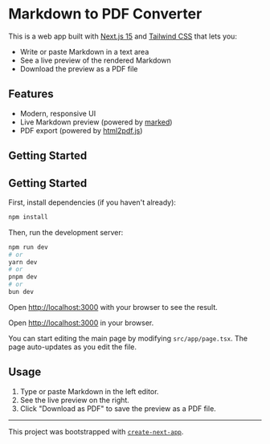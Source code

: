# Markdown to PDF Converter

This is a web app built with [Next.js 15](https://nextjs.org) and [Tailwind CSS](https://tailwindcss.com/) that lets you:

- Write or paste Markdown in a text area
- See a live preview of the rendered Markdown
- Download the preview as a PDF file

## Features

- Modern, responsive UI
- Live Markdown preview (powered by [marked](https://github.com/markedjs/marked))
- PDF export (powered by [html2pdf.js](https://github.com/eKoopmans/html2pdf.js))

## Getting Started

## Getting Started

First, install dependencies (if you haven't already):

```bash
npm install
```

Then, run the development server:

```bash
npm run dev
# or
yarn dev
# or
pnpm dev
# or
bun dev
```

Open [http://localhost:3000](http://localhost:3000) with your browser to see the result.

Open [http://localhost:3000](http://localhost:3000) in your browser.

You can start editing the main page by modifying `src/app/page.tsx`. The page auto-updates as you edit the file.

## Usage

1. Type or paste Markdown in the left editor.
2. See the live preview on the right.
3. Click "Download as PDF" to save the preview as a PDF file.

---

This project was bootstrapped with [`create-next-app`](https://nextjs.org/docs/app/api-reference/cli/create-next-app).

